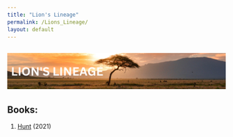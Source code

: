 ```yaml
---
title: "Lion's Lineage"
permalink: /Lions_Lineage/
layout: default
---
```

![lionslineage](../../images/banners/lionslineage.png)
---

## Books:
1. [Hunt](_Books/LionsLineage/Hunt.md) (2021)